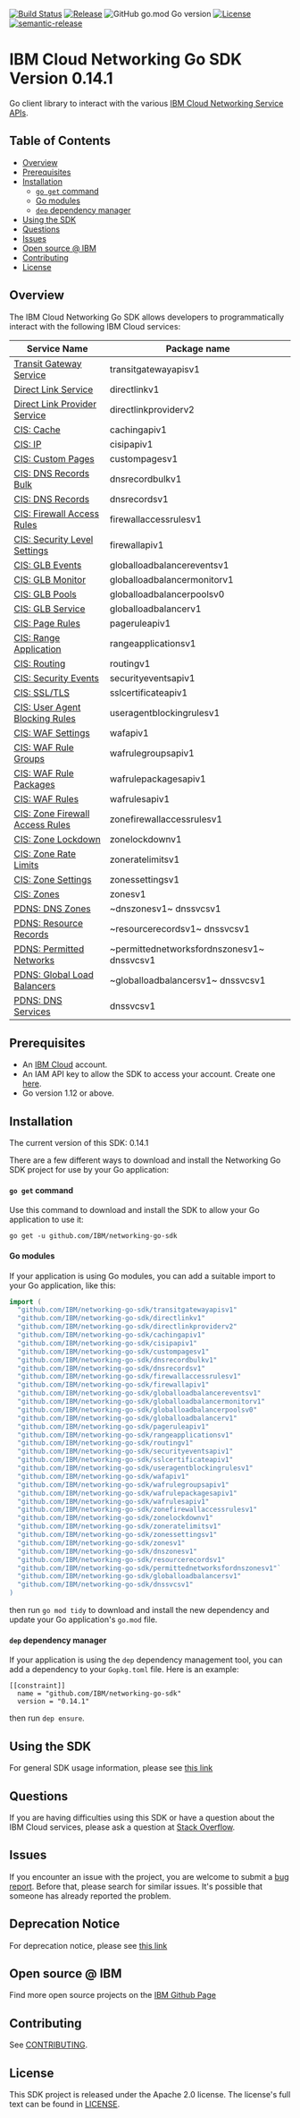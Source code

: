 [![Build Status](https://travis-ci.com/IBM/networking-go-sdk.svg?branch=master)](https://travis-ci.com/IBM/networking-go-sdk)
[![Release](https://img.shields.io/github/v/release/IBM/networking-go-sdk)](https://github.com/IBM/networking-go-sdk/releases/latest)
![GitHub go.mod Go version](https://img.shields.io/github/go-mod/go-version/IBM/networking-go-sdk)
[![License](https://img.shields.io/badge/License-Apache%202.0-blue.svg)](https://opensource.org/licenses/Apache-2.0)
[![semantic-release](https://img.shields.io/badge/%20%20%F0%9F%93%A6%F0%9F%9A%80-semantic--release-e10079.svg)](https://github.com/semantic-release/semantic-release)

# IBM Cloud Networking Go SDK Version 0.14.1

Go client library to interact with the various [IBM Cloud Networking Service APIs](https://cloud.ibm.com/apidocs?category=<networking>).

## Table of Contents

<!--
  The TOC below is generated using the `markdown-toc` node package.

      https://github.com/jonschlinkert/markdown-toc

  You should regenerate the TOC after making changes to this file.

      npx markdown-toc -i README.md
  -->

<!-- toc -->

- [Overview](#overview)
- [Prerequisites](#prerequisites)
- [Installation](#installation)
  - [`go get` command](#go-get-command)
  - [Go modules](#go-modules)
  - [`dep` dependency manager](#dep-dependency-manager)
- [Using the SDK](#using-the-sdk)
- [Questions](#questions)
- [Issues](#issues)
- [Open source @ IBM](#open-source--ibm)
- [Contributing](#contributing)
- [License](#license)

<!-- tocstop -->

## Overview

The IBM Cloud Networking Go SDK allows developers to programmatically interact with the following IBM Cloud services:

| Service Name                                                                                                         | Package name                   |
| -------------------------------------------------------------------------------------------------------------------- | ------------------------------ |
| [Transit Gateway Service](https://cloud.ibm.com/docs/transit-gateway)                                                | transitgatewayapisv1           |
| [Direct Link Service](https://cloud.ibm.com/apidocs/direct_link?code=go)                                             | directlinkv1                   |
| [Direct Link Provider Service](https://cloud.ibm.com/apidocs/direct_link_provider_api?code=go)                       | directlinkproviderv2           |
| [CIS: Cache](https://cloud.ibm.com/apidocs/cis?code=go#purge-all)                                                    | cachingapiv1                   |
| [CIS: IP](https://cloud.ibm.com/apidocs/cis?code=go#list-of-all-ip-addresses-used-by-the-cis-proxy)                  | cisipapiv1                     |
| [CIS: Custom Pages](https://cloud.ibm.com/apidocs/cis?code=go#list-all-custom-pages-for-a-given-instance)            | custompagesv1                  |
| [CIS: DNS Records Bulk](https://cloud.ibm.com/apidocs/cis?code=go#export-zone-file)                                  | dnsrecordbulkv1                |
| [CIS: DNS Records](https://cloud.ibm.com/apidocs/cis?code=go#export-zone-file)                                       | dnsrecordsv1                   |
| [CIS: Firewall Access Rules](https://cloud.ibm.com/apidocs/cis?code=go#list-instance-level-firewall-access-rules)    | firewallaccessrulesv1          |
| [CIS: Security Level Settings](https://cloud.ibm.com/apidocs/cis?code=go#get-security-level-setting)                 | firewallapiv1                  |
| [CIS: GLB Events](https://cloud.ibm.com/apidocs/cis?code=go#list-all-load-balancer-events)                           | globalloadbalancereventsv1     |
| [CIS: GLB Monitor](https://cloud.ibm.com/apidocs/cis?code=go#list-all-load-balancer-monitors)                        | globalloadbalancermonitorv1    |
| [CIS: GLB Pools](https://cloud.ibm.com/apidocs/cis?code=go#list-all-pools)                                           | globalloadbalancerpoolsv0      |
| [CIS: GLB Service](https://cloud.ibm.com/apidocs/cis?code=go#list-all-load-balancers)                                | globalloadbalancerv1           |
| [CIS: Page Rules](https://cloud.ibm.com/apidocs/cis?code=go#get-page-rule)                                           | pageruleapiv1                  |
| [CIS: Range Application](https://cloud.ibm.com/apidocs/cis?code=go#list-range-applications)                          | rangeapplicationsv1            |
| [CIS: Routing](https://cloud.ibm.com/apidocs/cis?code=go#get-routing-feature-smart-routing-setting)                  | routingv1                      |
| [CIS: Security Events](https://cloud.ibm.com/apidocs/cis?code=go#logs-of-the-mitigations-performed-by-firewall-feat) | securityeventsapiv1            |
| [CIS: SSL/TLS](https://cloud.ibm.com/apidocs/cis?code=go#list-all-certificates)                                      | sslcertificateapiv1            |
| [CIS: User Agent Blocking Rules](https://cloud.ibm.com/apidocs/cis?code=go#list-all-user-agent-blocking-rules)       | useragentblockingrulesv1       |
| [CIS: WAF Settings](https://cloud.ibm.com/apidocs/cis?code=go#get-waf-setting)                                       | wafapiv1                       |
| [CIS: WAF Rule Groups](https://cloud.ibm.com/apidocs/cis?code=go#list-all-waf-rule-groups)                           | wafrulegroupsapiv1             |
| [CIS: WAF Rule Packages](https://cloud.ibm.com/apidocs/cis?code=go#list-all-waf-rule-packages)                       | wafrulepackagesapiv1           |
| [CIS: WAF Rules](https://cloud.ibm.com/apidocs/cis?code=go#list-all-waf-rules)                                       | wafrulesapiv1                  |
| [CIS: Zone Firewall Access Rules](https://cloud.ibm.com/apidocs/cis?code=go#list-all-firewall-access-rules)          | zonefirewallaccessrulesv1      |
| [CIS: Zone Lockdown](https://cloud.ibm.com/apidocs/cis?code=go#list-all-lockdown-rules)                              | zonelockdownv1                 |
| [CIS: Zone Rate Limits](https://cloud.ibm.com/apidocs/cis?code=go#list-all-rate-limits)                              | zoneratelimitsv1               |
| [CIS: Zone Settings](https://cloud.ibm.com/apidocs/cis?code=go#get-zone-dnssec)                                      | zonessettingsv1                |
| [CIS: Zones](https://cloud.ibm.com/apidocs/cis?code=go#list-all-zones)                                               | zonesv1                        |
| [PDNS: DNS Zones](https://cloud.ibm.com/apidocs/dns-svcs?code=go#list-dns-zones)                                 | ~dnszonesv1~ dnssvcsv1 |
| [PDNS: Resource Records](https://cloud.ibm.com/apidocs/dns-svcs?code=go#list-resource-records) | ~resourcerecordsv1~ dnssvcsv1 |
| [PDNS: Permitted Networks](https://cloud.ibm.com/apidocs/dns-svcs?code=go#list-permitted-networks) | ~permittednetworksfordnszonesv1~ dnssvcsv1|
| [PDNS: Global Load Balancers](https://cloud.ibm.com/apidocs/dns-svcs?code=go) | ~globalloadbalancersv1~ dnssvcsv1 |
| [PDNS: DNS Services](https://cloud.ibm.com/apidocs/dns-svcs?code=go) | dnssvcsv1 |

## Prerequisites

[ibm-cloud-onboarding]: https://cloud.ibm.com/registration

- An [IBM Cloud][ibm-cloud-onboarding] account.
- An IAM API key to allow the SDK to access your account. Create one [here](https://cloud.ibm.com/iam/apikeys).
- Go version 1.12 or above.

## Installation

The current version of this SDK: 0.14.1

There are a few different ways to download and install the Networking Go SDK project for use by your
Go application:

#### `go get` command

Use this command to download and install the SDK to allow your Go application to
use it:

```
go get -u github.com/IBM/networking-go-sdk
```

#### Go modules

If your application is using Go modules, you can add a suitable import to your
Go application, like this:

```go
import (
  "github.com/IBM/networking-go-sdk/transitgatewayapisv1"
  "github.com/IBM/networking-go-sdk/directlinkv1"
  "github.com/IBM/networking-go-sdk/directlinkproviderv2"
  "github.com/IBM/networking-go-sdk/cachingapiv1"
  "github.com/IBM/networking-go-sdk/cisipapiv1"
  "github.com/IBM/networking-go-sdk/custompagesv1"
  "github.com/IBM/networking-go-sdk/dnsrecordbulkv1"
  "github.com/IBM/networking-go-sdk/dnsrecordsv1"
  "github.com/IBM/networking-go-sdk/firewallaccessrulesv1"
  "github.com/IBM/networking-go-sdk/firewallapiv1"
  "github.com/IBM/networking-go-sdk/globalloadbalancereventsv1"
  "github.com/IBM/networking-go-sdk/globalloadbalancermonitorv1"
  "github.com/IBM/networking-go-sdk/globalloadbalancerpoolsv0"
  "github.com/IBM/networking-go-sdk/globalloadbalancerv1"
  "github.com/IBM/networking-go-sdk/pageruleapiv1"
  "github.com/IBM/networking-go-sdk/rangeapplicationsv1"
  "github.com/IBM/networking-go-sdk/routingv1"
  "github.com/IBM/networking-go-sdk/securityeventsapiv1"
  "github.com/IBM/networking-go-sdk/sslcertificateapiv1"
  "github.com/IBM/networking-go-sdk/useragentblockingrulesv1"
  "github.com/IBM/networking-go-sdk/wafapiv1"
  "github.com/IBM/networking-go-sdk/wafrulegroupsapiv1"
  "github.com/IBM/networking-go-sdk/wafrulepackagesapiv1"
  "github.com/IBM/networking-go-sdk/wafrulesapiv1"
  "github.com/IBM/networking-go-sdk/zonefirewallaccessrulesv1"
  "github.com/IBM/networking-go-sdk/zonelockdownv1"
  "github.com/IBM/networking-go-sdk/zoneratelimitsv1"
  "github.com/IBM/networking-go-sdk/zonessettingsv1"
  "github.com/IBM/networking-go-sdk/zonesv1"
  "github.com/IBM/networking-go-sdk/dnszonesv1"
  "github.com/IBM/networking-go-sdk/resourcerecordsv1"
  "github.com/IBM/networking-go-sdk/permittednetworksfordnszonesv1"`
  "github.com/IBM/networking-go-sdk/globalloadbalancersv1"
  "github.com/IBM/networking-go-sdk/dnssvcsv1"
)
```

then run `go mod tidy` to download and install the new dependency and update your Go application's
`go.mod` file.

#### `dep` dependency manager

If your application is using the `dep` dependency management tool, you can add a dependency
to your `Gopkg.toml` file. Here is an example:

```
[[constraint]]
  name = "github.com/IBM/networking-go-sdk"
  version = "0.14.1"

```

then run `dep ensure`.

## Using the SDK

For general SDK usage information, please see [this link](https://github.com/IBM/ibm-cloud-sdk-common/blob/master/README.md)

## Questions

If you are having difficulties using this SDK or have a question about the IBM Cloud services,
please ask a question at
[Stack Overflow](http://stackoverflow.com/questions/ask?tags=ibm-cloud).

## Issues

If you encounter an issue with the project, you are welcome to submit a
[bug report](https://github.com/IBM/networking-go-sdk/issues).
Before that, please search for similar issues. It's possible that someone has already reported the problem.

## Deprecation Notice

For deprecation notice, please see [this link](https://github.com/IBM/networking-go-sdk/blob/master/DEPRECATION-NOTICE.md)

## Open source @ IBM

Find more open source projects on the [IBM Github Page](http://ibm.github.io/)

## Contributing

See [CONTRIBUTING](CONTRIBUTING.md).

## License

This SDK project is released under the Apache 2.0 license.
The license's full text can be found in [LICENSE](LICENSE).
